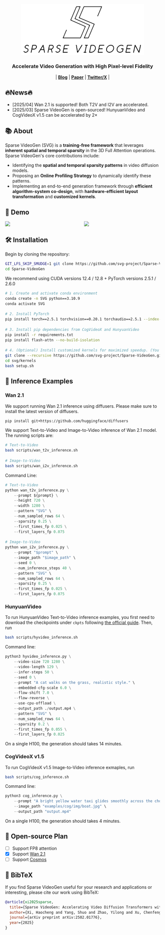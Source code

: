 <div align="center" id="sglangtop">
  <img src="assets/Minimal_dark_white_background.png" alt="logo" width="400" margin="10px"></img>
</div>
<h3 align="center">
Accelerate Video Generation with High Pixel-level Fidelity
</h3>

<p align="center">
| <a href="https://svg-project.github.io/"><b>Blog</b></a> | <a href="https://arxiv.org/abs/2502.01776"><b>Paper</b></a> | <a href="TODO"><b>Twitter/X</b></a> |
</p>

## 🔥News🔥
- [2025/04] Wan 2.1 is supported! Both T2V and I2V are accelerated.
- [2025/03] Sparse VideoGen is open-sourced! HunyuanVideo and CogVideoX v1.5 can be accelerated by 2×

## 📚 About
Sparse VideoGen (SVG) is a **training-free framework** that leverages **inherent spatial and temporal sparsity** in the 3D Full Attention operations. Sparse VideoGen's core contributions include:
 - Identifying the **spatial and temporal sparsity patterns** in video diffusion models.
 - Proposing an **Online Profiling Strategy** to dynamically identify these patterns.
 - Implementing an end-to-end generation framework through **efficient algorithm-system co-design**, with **hardware-efficient layout transformation** and **customized kernels**.

## 🎥 Demo
<div style="display: flex; gap: 10px;">
    <img src="assets/video/SparseVideoGenDemo.gif" style="width: 100%;"/>
    <img src="assets/video/Algorithm.gif" style="width: 100%;"/>
</div>


## 🛠️ Installation
Begin by cloning the repository:
```bash
GIT_LFS_SKIP_SMUDGE=1 git clone https://github.com/svg-project/Sparse-VideoGen.git # Do not clone the demo, otherwise is too large
cd Sparse-VideoGen
```

We recommend using CUDA versions 12.4 / 12.8 + PyTorch versions 2.5.1 / 2.6.0
```bash
# 1. Create and activate conda environment
conda create -n SVG python==3.10.9
conda activate SVG

# 2. Install PyTorch
pip install torch==2.5.1 torchvision==0.20.1 torchaudio==2.5.1 --index-url https://download.pytorch.org/whl/cu124

# 3. Install pip dependencies from CogVideoX and HunyuanVideo
pip install -r requirements.txt
pip install flash-attn --no-build-isolation

# 4. (Optional) Install customized kernels for maximized speedup. (You might need to upgrade your cmake and CUDA version.)
git clone --recursive https://github.com/svg-project/Sparse-VideoGen.git
cd svg/kernels
bash setup.sh
```

## 🚀 Inference Examples
### Wan 2.1
We support running Wan 2.1 inference using diffusers. Please make sure to install the latest version of diffusers.
```bash
pip install git+https://github.com/huggingface/diffusers
```

We support Text-to-Video and Image-to-Video inference of Wan 2.1 model. The running scripts are:
```bash
# Text-to-Video
bash scripts/wan_t2v_inference.sh

# Image-to-Video
bash scripts/wan_i2v_inference.sh
```

Command Line:
```python
# Text-to-Video
python wan_t2v_inference.py \
    --prompt ${prompt} \
    --height 720 \
    --width 1280 \
    --pattern "SVG" \
    --num_sampled_rows 64 \
    --sparsity 0.25 \
    --first_times_fp 0.025 \
    --first_layers_fp 0.075

# Image-to-Video
python wan_i2v_inference.py \
    --prompt "$prompt" \
    --image_path "$image_path" \
    --seed 0 \
    --num_inference_steps 40 \
    --pattern "SVG" \
    --num_sampled_rows 64 \
    --sparsity 0.25 \
    --first_times_fp 0.025 \
    --first_layers_fp 0.075
```


### HunyuanVideo
To run HunyuanVideo Text-to-Video inference examples, you first need to download the checkpoints under `ckpts` following [the official guide](https://github.com/Tencent/HunyuanVideo/blob/main/ckpts/README.md).
Then, run
```bash
bash scripts/hyvideo_inference.sh
```

Command line:
```python
python3 hyvideo_inference.py \
    --video-size 720 1280 \
    --video-length 129 \
    --infer-steps 50 \
    --seed 0 \
    --prompt "A cat walks on the grass, realistic style." \
    --embedded-cfg-scale 6.0 \
    --flow-shift 7.0 \
    --flow-reverse \
    --use-cpu-offload \
    --output_path ./output.mp4 \
    --pattern "SVG" \
    --num_sampled_rows 64 \
    --sparsity 0.2 \
    --first_times_fp 0.055 \
    --first_layers_fp 0.025
```

On a single H100, the generation should takes 14 minutes.

### CogVideoX v1.5
To run CogVideoX v1.5 Image-to-Video inference exmaples, run
```bash
bash scripts/cog_inference.sh
```

Command line:
```python
python3 cog_inference.py \
    --prompt "A bright yellow water taxi glides smoothly across the choppy waters, creating gentle ripples in its wake. The iconic Brooklyn Bridge looms majestically in the background, its intricate web of cables and towering stone arches standing out against the city skyline. The boat, bustling with passengers, offers a lively contrast to the serene, expansive sky dotted with fluffy clouds. As it cruises forward, the vibrant cityscape of New York unfolds, with towering skyscrapers and historic buildings lining the waterfront, capturing the dynamic essence of urban life." \
    --image_path "examples/cog/img/boat.jpg" \
    --output_path "output.mp4"
```

On a single H100, the generation should takes 4 minutes.

## 📑 Open-source Plan
 - [ ] Support FP8 attention
 - [x] Support [Wan 2.1](https://github.com/Wan-Video/Wan2.1)
 - [ ] Support [Cosmos](https://github.com/NVIDIA/Cosmos)

## 🔗 BibTeX
If you find Sparse VideoGen useful for your research and applications or interesting, please cite our work using BibTeX:
```bibtex
@article{xi2025sparse,
  title={Sparse VideoGen: Accelerating Video Diffusion Transformers with Spatial-Temporal Sparsity},
  author={Xi, Haocheng and Yang, Shuo and Zhao, Yilong and Xu, Chenfeng and Li, Muyang and Li, Xiuyu and Lin, Yujun and Cai, Han and Zhang, Jintao and Li, Dacheng and others},
  journal={arXiv preprint arXiv:2502.01776},
  year={2025}
}
```
